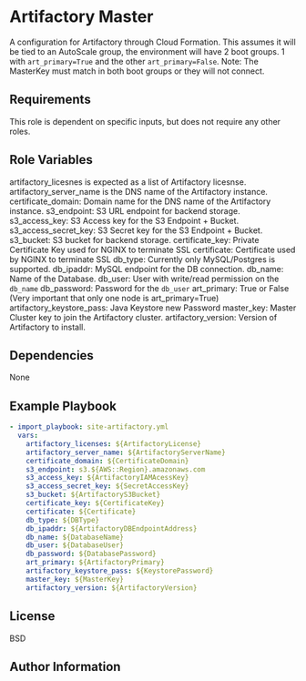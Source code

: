 Artifactory Master
=========

A configuration for Artifactory through Cloud Formation. This assumes it will be tied to an AutoScale group, the
environment will have 2 boot groups. 1 with `art_primary=True` and the other `art_primary=False`. Note: The MasterKey
must match in both boot groups or they will not connect.

Requirements
------------

This role is dependent on specific inputs, but does not require any other roles.

Role Variables
--------------

artifactory_licesnes is expected as a list of Artifactory licesnse.
artifactory_server_name is the DNS name of the Artifactory instance.
certificate_domain: Domain name for the DNS name of the Artifactory instance.
s3_endpoint: S3 URL endpoint for backend storage.
s3_access_key: S3 Access key for the S3 Endpoint + Bucket.
s3_access_secret_key: S3 Secret key for the S3 Endpoint + Bucket.
s3_bucket: S3 bucket for backend storage.
certificate_key: Private Certificate Key used for NGINX to terminate SSL
certificate: Certificate used by NGINX to terminate SSL
db_type: Currently only MySQL/Postgres is supported.
db_ipaddr: MySQL endpoint for the DB connection.
db_name: Name of the Database.
db_user: User with write/read permission on the `db_name`
db_password: Password for the `db_user`
art_primary: True or False (Very important that only one node is art_primary=True)
artifactory_keystore_pass: Java Keystore new Password
master_key: Master Cluster key to join the Artifactory cluster.
artifactory_version: Version of Artifactory to install.

Dependencies
------------

None

Example Playbook
----------------

```yaml
- import_playbook: site-artifactory.yml
  vars:
    artifactory_licenses: ${ArtifactoryLicense}
    artifactory_server_name: ${ArtifactoryServerName}
    certificate_domain: ${CertificateDomain}
    s3_endpoint: s3.${AWS::Region}.amazonaws.com
    s3_access_key: ${ArtifactoryIAMAcessKey}
    s3_access_secret_key: ${SecretAccessKey}
    s3_bucket: ${ArtifactoryS3Bucket}
    certificate_key: ${CertificateKey}
    certificate: ${Certificate}
    db_type: ${DBType}
    db_ipaddr: ${ArtifactoryDBEndpointAddress}
    db_name: ${DatabaseName}
    db_user: ${DatabaseUser}
    db_password: ${DatabasePassword}
    art_primary: ${ArtifactoryPrimary}
    artifactory_keystore_pass: ${KeystorePassword}
    master_key: ${MasterKey}
    artifactory_version: ${ArtifactoryVersion}
```

License
-------

BSD

Author Information
------------------
